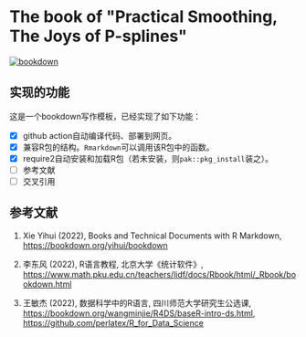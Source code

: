 # The book of "Practical Smoothing, The Joys of P-splines"

<!-- badges: start -->
[![bookdown](https://github.com/rpkgs/JOPSbook/actions/workflows/bookdown.yaml/badge.svg?branch=master)](https://github.com/rpkgs/JOPSbook/actions/workflows/bookdown.yaml)
<!-- badges: end -->

## 实现的功能

这是一个bookdown写作模板，已经实现了如下功能：

- [x] github action自动编译代码、部署到网页。
- [x] 兼容R包的结构。`Rmarkdown`可以调用该R包中的函数。
- [x] require2自动安装和加载R包（若未安装，则`pak::pkg_install`装之）。
- [ ] 参考文献
- [ ] 交叉引用

## 参考文献

1. Xie Yihui (2022), Books and Technical Documents with R Markdown,
   <https://bookdown.org/yihui/bookdown>

2. 李东风 (2022), R语言教程, 北京大学《统计软件》,
   <https://www.math.pku.edu.cn/teachers/lidf/docs/Rbook/html/_Rbook/bookdown.html>

3. 王敏杰 (2022), 数据科学中的R语言, 四川师范大学研究生公选课,
   <https://bookdown.org/wangminjie/R4DS/baseR-intro-ds.html>, 
   <https://github.com/perlatex/R_for_Data_Science>
